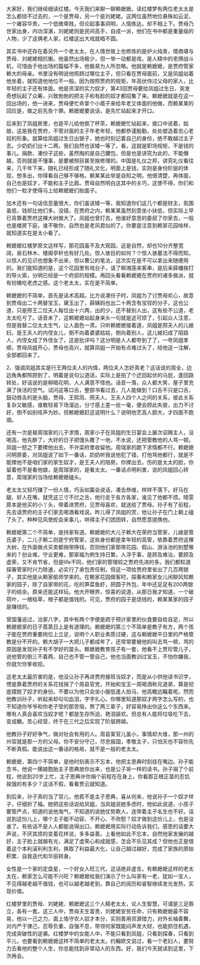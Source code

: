 
大家好，我们继续细读红楼。今天我们来聊一聊赖嬷嬷。读红楼梦有两位老太太是怎么都绕不过去的，一个是贾母，另一个是刘姥姥。这两位虽然地位悬殊如云泥，一个雍容华贵，一个低微卑贱，但论起事事洞明，人情练达，却不相上下。贾母乃世家出身，内功深湛，刘姥姥则是民间高手，自成一派，他们在书中都是重量级的人物，少了这俩老人家，红楼这出大戏就唱不圆。

其实书中还存在着另外一个老太太，在人情世故上也修炼的是炉火纯青，情商堪与贾母、刘姥姥相抗衡。他虽然出场极少，但一举一动都是戏，是人精中的老牌战斗机，可惜由于他出场的篇幅不多，他极易为人所忽略。他就是赖嬷嬷，是贾府管家赖大的母亲。书里没有明说他照顾过哪位主子，但只看在贾母面前，又是凤姐站着他坐着，就知道他地位不一般。因为按照贾府的规矩，年高伏侍过父母的家人，比年轻的主子还有体面。他是资深的实力奴才，第43回贾母要给凤姐过生日，突发奇想玩起了众筹，兴致勃勃的把主子和有脸的奴才都招集了来。赖嬷嬷就是在这一回出场的，他一进来，贾母便忙命拿个小痦子来给年老又体面的他做，而赖某某的回应是，做之前先告个罪。赖嬷嬷要说话，是先忙站起来才开口。

后来到了凤姐房里，也是平儿给他倒了杯茶，赖嬷嬷忙站起来，接口中说着，姑娘，这是我在贾府，不管对面的主子年老年轻，他都恭谨殷勤，处处塑造着忠心老奴的形象。就算给凤姐过生日出银子，她也时刻记着自己的身份，绝不敢越过主子去。少奶奶们出十二两，我们自然也该矮一等了。看，这就是职场规矩，不是钱的事儿。捐款、凑份子这些，虽然掏的是自己腰包，但是也是讲究为此的，不能僭越，否则就是不懂事，是要被侧目甚至挨修理的。中国是礼仪之邦，讲究礼仪看往来，几千年下来，随礼已经形成了随礼文化，明面上是钱，实则是身份阶层的体现，想多出，你得看自己够不够格。赖某某此举是自知之明，他很清楚，再体面，自己也是奴才，不能和主子比肩。贾母自然明白这其中的关巧，这使不得，你们和他们一粒才使得马上给赖嬷嬷们抬面子。

加木还有一句话信息量很大，你们虽该矮一等，我知道你们这几个都是财主，氛围虽低，钱却比他们多。没错，在贾府之内，赖某某虽然刻意坐小扶低，但实际上早已背靠着贾府这棵大树做大了。凤姐也曾打去，他谁好意思的委屈了你家去，一般也是楼房下庭，谁不敬你，自然也是老风君似的了。你要是注意到赖家花园啥样，就知道实在是太小看了。

赖嬷嬷红楼梦原文这样写，那花园虽不及大观园，这是自然，却也10分齐整宽阔，泉石林木、楼阁亭轩也有好几处。惊人骇目的如何？个惊人骇墓法不得而知，以惊人的见识也想象不出来，但以曹公的笔法，这次实在是不可以拿出来随便用的。我们能知道的是，这个花园里有戏台子，请了柳湘莲来客串，是后来薛蟠挨打的导火索，分明已经是一个府邸的规模。再回头看看赖嬷嬷在贾府的诸多做派，就有扮猪吃老虎之感。这个老太太，实在是不简单。

赖嬷嬷的不简单，首先是话术高超。比方说凑份子时，凤姐为了讨贾母欢心，故意到贾母出二十两替宝玉，黛玉出了，薛姨妈也出二十两含有宝钗的分子，这也公道，只是邢王二位夫人每位出十六两，出的少，还不替别人出，这有些不公道，老太太吃亏了。话音未了，这赖嬷嬷站起身来头一句就是这可烦了，引起众人注意，但是我替二位太太生气，让人面色一肃。只听赖嬷嬷接着道，凤姐是邢夫人的儿媳妇，是王夫人的内侄女儿，倒不向着婆婆姑姑，倒向着别人，这儿媳妇成了陌路人，内侄女成了外侄女了，这是批评吗？这分明是人人都夸到了了，一夸凤姐孝顺，贾母凤姐开心，贾母也高兴，就算凤姐一开始有点难过头了，经他这一注解，全部都回来了。

2、强调凤姐其实是行王两位夫人的内情，两位夫人怎好真老？这话说的周全，边边角角都照顾到了，明着是说句公道话，实际上是拍了个迂回起伏的马屁，逢回路转处，好话说的是柳暗花明，人人满意不怪他。话音一落，众人都大笑，屋子里充满了快活的空气。试问这等口舌，整部书看过去，几人能做到？口舌不只是口舌，鼓动唇舌的是头脑，贾母、王熙凤、邢夫人、王夫人四个人之间的关系，彼此关系复杂又敏感，谁敢轻易下场溜达，分寸感上差一丝一毫，便会顾此失彼，出力不讨好，倒不如别吱声为妙。但赖嬷嬷赶这说明什么？说明他艺高人胆大，才四面不跑烟。

还有一次是替周瑞家的儿子求情，周家小子在凤姐的生日宴会上屡次诏赐主人，没喝高，他先醉了，大好的日子把馒头撒了一地，不水说，还把管教他的人骂一顿。凤姐一怒之下要撵他出去，不许梁府里收留他。周瑞家的跪下求情都不行。赖嬷嬷问明原委，对凤姐说了如下一番话，奶奶听我说他犯了错，打他骂他都行，就是不能撵他不是咱们家的家生奴才，是王夫人的陪房。你撵出去，伤的是太太的脸，你留着他不是看他娘，是周瑞家的，是看太太。一番话点明利害，说的凤姐回心转意，周瑞家的当场给赖嬷嬷磕头。

老太太又轻巧赚了一份人情，巧舌如簧会说话，凑去恭维，样样不落下。好马在腿，好人在嘴，就凭这三寸不烂之舌，他行走于各方各家，谁见了他都不烦。晴雯原本是他买的小丫头，带着进贾府，见贾母喜欢，就送给了贾母。孙子有了前程，先去请贾府的主子们家去喝酒看戏说。昨儿得了凤姐的赏，他让孙子在门上朝上磕了头了。种种见风使舵会来事儿，哄得主子们团团转，自然愿意提携他。

赖嬷嬷第二个不简单，是持家有道。赖嬷嬷的大儿子赖大在荣府当管家，儿媳是管氏婆子，二儿子赖二则是宁府管家，这些身份都是拿年轻的高管，依靠着贾府这棵大树，在外面做点买卖都捎带挣钱，否则他们家那带花园、假山、游泳池的别墅哪来的？创业难，守业更难，那家福为例生持日繁，人浮于事，是顾及难治，要顾及虚荣，又不肯节省，但是life不同，他们家的管理较之贾府先进的多。我们都知道探春管家时兴力除速，必实行了承包责任制，但这一项给贾府里省出了几百两银子，其实他是从赖家偷师学来的。在赖家花园做客时，探春和赖家女儿闲聊风知赖家的园子，除了自家带的花，吃的笋菜鱼虾，把圆子外包，年中还足足有200两银子的结余。原来还能这样玩。他大开眼界，惊喜的说道，从那日我才知道，一个破荷叶，一根枯草，根子都是值钱的。可见，贾府的园子是烧钱的，赖某某家的园子是赚钱的。

曾国藩说过，治家八字，其中有两个字便是疏于预计家里的伙食要自给自足，所以赖嬷嬷家的日子蒸蒸日上是有道理的。赖嬷嬷的第三个不简单是教子有方，两个孩子能在贾府重要岗位上立足，说明个人职业素质过硬，这与赖嬷嬷平日里的严格管教是分不开的。赖大胡子一大把儿子都成年了，还常常要被他妈叫去骂一顿，骂的原因是发现孙子有不学好的苗头。赖嬷嬷教育孩子有一套，他看不上贾珍管儿子，说他管的倒三不着两，自己也不管一管自己，他也当面教训过宝玉，不怕你嫌我，你就欠你爹收拾。

这老太太最厉害的是，他没让孙子再进贾府接班当奴才，而是从小供他读书识字，愣是靠着贾府的关系花钱捐了个周县官党，开始和宝玉一周喝酒称兄道弟，算是彻底摆脱了奴才的身份。不要以为他只会坐小服低逢人拍马，他高瞻远瞩着呢。然而他教训孙子，听起来却句句血泪，字字扎心。你哪里知道那奴才两字怎么写的，也不知道你爷爷和你老子受的那苦恼，熬了两三辈子，好容易挣出你这么个东西来。哪有人真会喜欢当奴才呢？都是生存所迫，艳泪装欢。但总有人能将垃圾吃下去，变成糖。苦心经营，终于在三代之后实现了阶层跨越。

他教孙子好好争气，做对社会有用的人。周县案官儿虽小，事情却大维，那一州的州官就是那一方的父母。你不安分守己，尽忠报国，孝敬主子，只怕天也不容你先不断真假。能说出这一番话的格局，就不是一般的老太太。

赖嬷嬷，第四个不简单，是他时刻表示不忘本，他把主恩典时刻挂在嘴边。孙子能念书，他说一摞娘胞胎主子恩典放你出来，也是公子哥一样的读书。孙子捐了个前程，他说到20岁上忙，主子恩典许你捐个前程在在身上，你看那正根正苗的忍饥挨饿的有多少？这话不假，看看贾云就知道。

到后来，孙子真的当了官儿，他若不是主子恩典，喜从何来，他说孙子一个奴才样子，仔细折了福。她把这些话说给凤姐，当凤姐说她多虑时，他如此说道，小孩子要管严点，知道的说他淘气，不知道的说她仗势欺人，连带着主子名生也不好。话说到这份儿上，哪个主子能不动容、不开心、不欣慰？奴才做到这份儿上，也是没谁了。有些话不是人人都能说得出口，赖嬷嬷用实际行动告诉我们，感恩的话要大声说，不厌其烦的变着花样说，多多益善。上看他如此不忘本，自然他家发展的越好，主子脸上就越有光，满足了虚荣心和成就感，怎会不乐见其成？但他也正是借着这个本利滚利利生利，换取了利益最大化，让自己越过越好，完成了家族的原始积累、自我迭代和华丽转身。

女性是一个家的定盘星，一个好女人旺三代，这话绝非虚言。有赖嬷嬷这样的老太太在，赖家怎么可能不兴旺？赖嬷嬷给我们演示了什么叫家有一老，犹如一宝人，不见得越老越不值钱，也可以越老越老到，靠自己的阅历和睿智继续发光发热，实现价值。

红楼梦里的贾母、刘姥姥、赖嬷嬷这三个人精老太太，论人生智慧，可谓是三足鼎立，各有一套。这三人中，贾母天生富贵，刘姥姥安贫任命，只有赖嬷嬷最不容易，他以一己之力，面上恪守农人奴才本分，实则善用资源借力，对外长袖善舞，对内严于律己，忍辱负重、自强不息，带领何家既能闷声发大财，也能抓住机遇，完成突破性的逆袭。红楼梦中的女能人中，不能只看到凤姐，只看到探春，只看到平儿，也要看到赖嬷嬷这样不简单的老太太。约翰欧文说过，看一个老妇人，要努力去看他的整个人生，你总能找到非常动人的东西。好，我们今天就读到这里，下次再会。


